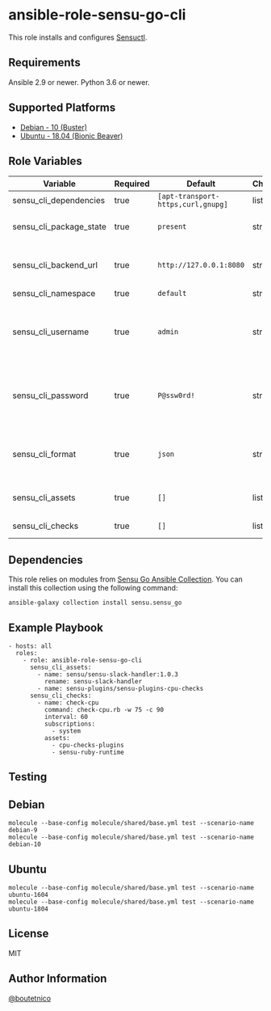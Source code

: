 ansible-role-sensu-go-cli
=========================

This role installs and configures [Sensuctl](https://docs.sensu.io/sensu-go/latest/sensuctl/reference/).

Requirements
------------

Ansible 2.9 or newer.
Python 3.6 or newer.

Supported Platforms
-------------------

- [Debian - 10 (Buster)](https://wiki.debian.org/DebianBuster)
- [Ubuntu - 18.04 (Bionic Beaver)](http://releases.ubuntu.com/18.04/)

Role Variables
--------------

| Variable                     | Required | Default                           | Choices   | Comments                                      |
|------------------------------|----------|-----------------------------------|-----------|-----------------------------------------------|
| sensu_cli_dependencies       | true     | `[apt-transport-https,curl,gnupg]`| list      |                                               |
| sensu_cli_package_state      | true     | `present`                         | string    | Use  `latest` to upgrade.                     |
| sensu_cli_backend_url        | true     | `http://127.0.0.1:8080`           | string    | Url to sensu backend API.                     |
| sensu_cli_namespace          | true     | `default`                         | string    |                                               |
| sensu_cli_username           | true     | `admin`                           | string    | Should match username set in sensu backend.   |
| sensu_cli_password           | true     | `P@ssw0rd!`                       | string    | Should match password set in sensu backend.   |
| sensu_cli_format             | true     | `json`                            | string    | One of: tabular, wrapped-json, yaml, json.    |
| sensu_cli_assets             | true     | `[]`                              | list      | Assets to install from Bonsai.                |
| sensu_cli_checks             | true     | `[]`                              | list      | Configure checks.                             |

Dependencies
------------

This role relies on modules from [Sensu Go Ansible Collection](https://sensu.github.io/sensu-go-ansible/installation.html). You can install this collection using the following command:

    ansible-galaxy collection install sensu.sensu_go

Example Playbook
----------------

    - hosts: all
      roles:
        - role: ansible-role-sensu-go-cli
          sensu_cli_assets:
            - name: sensu/sensu-slack-handler:1.0.3
              rename: sensu-slack-handler
            - name: sensu-plugins/sensu-plugins-cpu-checks
          sensu_cli_checks:
            - name: check-cpu
              command: check-cpu.rb -w 75 -c 90
              interval: 60
              subscriptions:
                - system
              assets:
                - cpu-checks-plugins
                - sensu-ruby-runtime


Testing
-------

## Debian

    molecule --base-config molecule/shared/base.yml test --scenario-name debian-9
    molecule --base-config molecule/shared/base.yml test --scenario-name debian-10

## Ubuntu

    molecule --base-config molecule/shared/base.yml test --scenario-name ubuntu-1604
    molecule --base-config molecule/shared/base.yml test --scenario-name ubuntu-1804

License
-------

MIT

Author Information
------------------

[@boutetnico](https://github.com/boutetnico)
